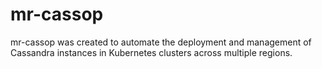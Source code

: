 # mr-cassop
mr-cassop was created to automate the deployment and management of Cassandra instances in Kubernetes clusters across multiple regions.
